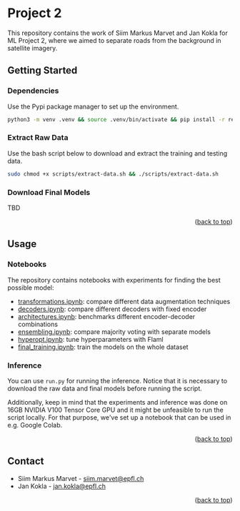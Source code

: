 <a name="readme-top"></a>

# Project 2

This repository contains the work of Siim Markus Marvet and Jan Kokla 
for ML Project 2, where we aimed to separate roads from the background 
in satellite imagery.

## Getting Started

### Dependencies

Use the Pypi package manager to set up the environment.

```bash
python3 -m venv .venv && source .venv/bin/activate && pip install -r requirements.txt
```

### Extract Raw Data

Use the bash script below to download and extract the training and testing data.

```bash
sudo chmod +x scripts/extract-data.sh && ./scripts/extract-data.sh
```

### Download Final Models

TBD

<p align="right">(<a href="#readme-top">back to top</a>)</p>


## Usage

### Notebooks

The repository contains notebooks with experiments for finding the best possible model:

- [transformations.ipynb](notebooks/transformations.ipynb): compare different data augmentation techniques
- [decoders.ipynb](notebooks/decoders.ipynb): compare different decoders with fixed encoder
- [architectures.ipynb](notebooks/architectures.ipynb): benchmarks different encoder-decoder combinations
- [ensembling.ipynb](notebooks/ensembling.ipynb): compare majority voting with separate models
- [hyperopt.ipynb](notebooks/hyperopt.ipynb): tune hyperparameters with Flaml
- [final_training.ipynb](notebooks/final_training.ipynb): train the models on the whole dataset

### Inference

You can use `run.py` for running the inference. Notice that it is necessary to 
download the raw data and final models before running the script. 

Additionally, keep in mind that the experiments and inference was done on 
16GB NVIDIA V100 Tensor Core GPU and it might be unfeasible to run the script locally. 
For that purpose, we've set up a notebook that can be used in e.g. Google Colab.

<p align="right">(<a href="#readme-top">back to top</a>)</p>

## Contact

- Siim Markus Marvet - [siim.marvet@epfl.ch](mailto:siim.marvet@epfl.ch)
- Jan Kokla - [jan.kokla@epfl.ch](mailto:jan.kokla@epfl.ch)

<p align="right">(<a href="#readme-top">back to top</a>)</p>